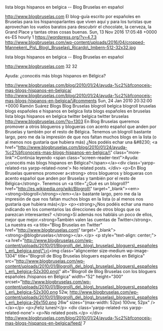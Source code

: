 lista blogs hispanos en belgica -- Blog Bruselas en español

http://www.blogbruselas.com El blog-guía escrito por españoles en
Bruselas para los hispanoparlantes que viven aquí y para los turistas
que aprovechan los vuelos baratos para descubrir el chocolate, la
cerveza, la Grand Place y tantas otras cosas buenas. Sun, 13 Nov 2016
17:05:48 +0000 es-ES hourly 1 https://wordpress.org/?v=4.7.3
http://www.blogbruselas.com/wp-content/uploads/2016/04/cropped-Manneken\_Pis\_Blog\_Bruselas\_Ricardo\_Imbern-512-32x32.jpg

lista blogs hispanos en belgica -- Blog Bruselas en español

http://www.blogbruselas.com 32 32

Ayuda: ¿conocéis más blogs hispanos en Bélgica?

http://www.blogbruselas.com/blog/2010/01/24/ayuda-%c2%bfconoceis-mas-blogs-hispanos-en-belgica/
http://www.blogbruselas.com/blog/2010/01/24/ayuda-%c2%bfconoceis-mas-blogs-hispanos-en-belgica/\#comments
Sun, 24 Jan 2010 20:32:00 +0000 Ramón Suárez Blogs Blog Bruselas
blogroll belgica blogroll bruselas blogs españoles e hispanos en belgica
lista blogs españoles en bruselas lista blogs hispanos en belgica
twitter belgica twitter bruselas http://www.blogbruselas.com/?p=1303 En
Blog Bruselas queremos promover a otros blogueros y blogueras con acento
español que anden por Bruselas y también por el resto de Bélgica.
Tenemos un blogroll bastante largo, pero me da la impresión de que nos
faltan muchos blogs en la lista (o al menos nos gustaría que hubiera
más) ¿Nos podéis echar una &\#8230; \<a
href=\"http://www.blogbruselas.com/blog/2010/01/24/ayuda-%c2%bfconoceis-mas-blogs-hispanos-en-belgica/\"
class=\"more-link\"\>Continúa leyendo \<span
class=\"screen-reader-text\"\>Ayuda: ¿conocéis más blogs hispanos en
Bélgica?\</span\>\</a\>\<div class=\'yarpp-related-rss
yarpp-related-none\'\> No related posts. \</div\> \<p\>En Blog Bruselas
queremos promover a\<strong\> otros blogueros y blogueras con acento
español que anden por Bruselas y también por el resto de
Bélgica\</strong\>. Tenemos un \<a title=\"¿Qué es un blogroll?\"
href=\"http://es.wikipedia.org/wiki/Blogroll\"
target=\"\_blank\"\>\<em\>\<strong\>blogroll\</strong\>\</em\>\</a\>
bastante largo, pero me da la impresión de que nos faltan muchos blogs
en la lista (o al menos nos gustaría que hubiera más)\</p\>
\<p\>\<strong\>¿Nos podéis echar una mano indicando en los comentarios
las direcciones de otros blogs que os parezcan interesantes?
\</strong\>Sí además nos habláis un poco de ellos, mejor que
mejor.\<strong\>También valen las cuentas de Twitter\</strong\>. La
nuestra es \<a title=\"Blog Bruselas en Twitter\"
href=\"http://www.blogbruselas.com\"
target=\"\_blank\"\>\<strong\>\@blogbruselas\</strong\>\</a\>.\</p\> \<p
style=\"text-align: center;\"\>\<a
href=\"http://www.blogbruselas.com/wp-content/uploads/2010/01/Blogroll\_de\_blog\_bruselas\_bloguers\_españoles\_en\_belgica.png\"\>\<img
class=\"aligncenter size-medium wp-image-1304\" title=\"Blogroll de Blog
Bruselas bloguers españoles en Bélgica\"
src=\"http://www.blogbruselas.com/wp-content/uploads/2010/01/Blogroll\_de\_blog\_bruselas\_bloguers\_españoles\_en\_belgica-52x300.png\"
alt=\"Blogroll de Blog Bruselas con los bloguers españoles /hispanos en
Bélgica\" width=\"52\" height=\"300\"
srcset=\"http://www.blogbruselas.com/wp-content/uploads/2010/01/Blogroll\_de\_blog\_bruselas\_bloguers\_españoles\_en\_belgica-52x300.png
52w,
http://www.blogbruselas.com/wp-content/uploads/2010/01/Blogroll\_de\_blog\_bruselas\_bloguers\_españoles\_en\_belgica-26x150.png
26w\" sizes=\"(max-width: 52px) 100vw, 52px\" /\>\</a\>\</p\>
\<p\>¡Feliz lunes!\</p\> \<div class=\'yarpp-related-rss
yarpp-related-none\'\> \<p\>No related posts.\</p\> \</div\>
http://www.blogbruselas.com/blog/2010/01/24/ayuda-%c2%bfconoceis-mas-blogs-hispanos-en-belgica/feed/
7
